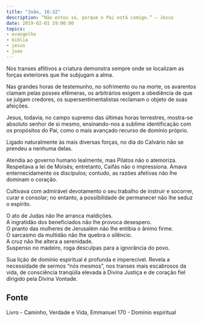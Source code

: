 ```yaml
---
title: "João, 16:32"
description: “Não estou só, porque o Pai está comigo.” — Jesus
date: 2019-02-01 19:00:00
topics: 
- evangelho
- biblia
- jesus
- joao
---
```


Nos transes aflitivos a criatura demonstra sempre onde se localizam as
forças exteriores que lhe subjugam a alma.

Nas grandes horas de testemunho, no sofrimento ou na morte, os
avarentos clamam pelas posses efêmeras, os arbitrários exigem a obediência
de que se julgam credores, os supersentimentalistas reclamam o objeto de
suas afeições.

Jesus, todavia, no campo supremo das últimas horas terrestres, mostra-se
absoluto senhor de si mesmo, ensinando-nos a sublime identificação com os
propósitos do Pai, como o mais avançado recurso de domínio próprio.

Ligado naturalmente às mais diversas forças, no dia do Calvário não se
prendeu a nenhuma delas.

Atendia ao governo humano lealmente, mas Pilatos não o atemoriza.
Respeitava a lei de Moisés; entretanto, Caifás não o impressiona.
Amava enternecidamente os discípulos; contudo, as razões afetivas não
lhe dominam o coração.

Cultivava com admirável devotamento o seu trabalho de instruir e socorrer,
curar e consolar; no entanto, a possibilidade de permanecer não lhe seduz o
espírito.

O ato de Judas não lhe arranca maldições.  
A ingratidão dos beneficiados não lhe provoca desespero.  
O pranto das mulheres de Jerusalém não lhe entibia o ânimo firme.  
O sarcasmo da multidão não lhe quebra o silêncio.  
A cruz não lhe altera a serenidade.  
Suspenso no madeiro, roga desculpas para a ignorância do povo. 

Sua lição de domínio espiritual é profunda e imperecível. Revela a necessidade
de sermos “nós mesmos”, nos transes mais escabrosos da vida, de consciência
tranqüila elevada à Divina Justiça e de coração fiel dirigido pela Divina
Vontade.


## Fonte
Livro - Caminho, Verdade e Vida, Emmanuel
170 - Domínio espiritual
